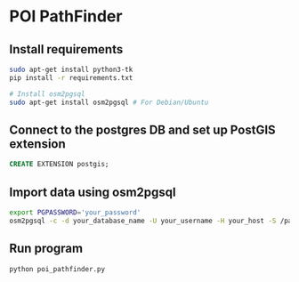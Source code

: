 # POI PathFinder

## Install requirements
```bash
sudo apt-get install python3-tk
pip install -r requirements.txt

# Install osm2pgsql
sudo apt-get install osm2pgsql # For Debian/Ubuntu    
```
## Connect to the postgres DB and set up PostGIS extension
```sql
CREATE EXTENSION postgis;
```

## Import data using osm2pgsql
```bash
export PGPASSWORD='your_password'
osm2pgsql -c -d your_database_name -U your_username -H your_host -S /path/to/default.style /path/to/your/data.osm.pbf
```

## Run program
```bash
python poi_pathfinder.py
```
